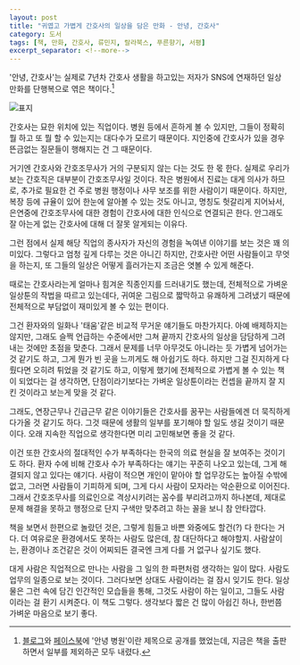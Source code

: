 ```yaml
---
layout: post
title: "귀엽고 가볍게 간호사의 일상을 담은 만화 - 안녕, 간호사"
category: 도서
tags: [책, 만화, 간호사, 류민지, 랄라북스, 푸른향기, 서평]
excerpt_separator: <!--more-->
---
```


'안녕, 간호사'는
실제로 7년차 간호사 생활을 하고있는 저자가
SNS에 연재하던 일상 만화를 단행복으로 엮은 책이다.<!--more-->[^1]

[^1]: [블로그](https://blog.naver.com/lilibet_)와 [페이스북](https://www.facebook.com/noteofnursing/)에 '안녕 병원'이란 제목으로 공개를 했었는데, 지금은 책을 출판하면서 일부를 제외하곤 모두 내렸다.

![표지](https://lh3.googleusercontent.com/qHv-TgU970AACvxslRJL00DnVJOAJgNThlnuUEZb8EyLfEMg2hDd6cWpzF-Y4xGK-p-y6UwStWBzpA)

간호사는 묘한 위치에 있는 직업이다.
병원 등에서 흔하게 볼 수 있지만,
그들이 정확히 뭘 하고 또 뭘 할 수 있는지는 대다수가 모르기 때문이다.
지인중에 간호사가 있을 경우 뜬금없는 질문들이 행해지는 건 그 때문이다.

거기엔 간호사와 간호조무사가 거의 구분되지 않는 다는 것도 한 몫 한다.
실제로 우리가 보는 간호직은 대부분이 간호조무사일 것이다.
작은 병원에서 진료는 대게 의사가 하므로, 추가로 필요한 건 주로 병원 행정이나 사무 보조를 위한 사람이기 때문이다.
하지만, 복장 등에 규율이 있어 한눈에 알아볼 수 있는 것도 아니고,
명칭도 헛갈리게 지어놔서,
은연중에 간호조무사에 대한 경험이 간호사에 대한 인식으로 연결되곤 한다.
안그래도 잘 아는게 없는 간호사에 대해 더 잘못 알게되는 이유다.

그런 점에서 실제 해당 직업의 종사자가 자신의 경험을 녹여낸 이야기를 보는 것은 꽤 의미있다.
그렇다고 엄청 깊게 다루는 것은 아니긴 하지만,
간호사란 어떤 사람들이고 무엇을 하는지,
또 그들의 일상은 어떻게 흘러가는지 조금은 엿볼 수 있게 해준다.

때로는 간호사라는게 얼마나 힘겨운 직종인지를 드러내기도 했는데,
전체적으로 가벼운 일상툰의 작법을 따르고 있는데다,
귀여운 그림으로 짧막하고 유쾌하게 그려냈기 때문에
전체적으로 부담없이 재미있게 볼 수 있는 편이다.

그건 환자와의 일화나 '태움'같은 비교적 무거운 얘기들도 마찬가지다.
아예 배제하지는 않지만, 그래도 슬쩍 언급하는 수준에서만 그쳐
끝까지 간호사의 일상을 담담하게 그려내는 것에만 초점을 맞춘다.
그래서 문제를 너무 아무것도 아니라는 듯 가볍게 넘어가는 것 같기도 하고,
그게 뭔가 빈 곳을 느끼게도 해 아쉽기도 하다.
하지만 그걸 진지하게 다뤘다면 오히려 튀었을 것 같기도 하고,
이렇게 했기에 전체적으로 가볍게 볼 수 있는 책이 되었다는 걸 생각하면,
단점이라기보다는 가벼운 일상툰이라는 컨셉을 끝까지 잘 지킨 것이라고 보는게 맞을 것 같다.

그래도, 연장근무나 긴급근무 같은 이야기들은 간호사를 꿈꾸는 사람들에겐 더 묵직하게 다가올 것 같기도 하다.
그것 때문에 생활의 일부를 포기해야 할 일도 생길 것이기 때문이다.
오래 지속한 직업으로 생각한다면 미리 고민해보면 좋을 것 같다.

이건 또한 간호사의 절대적인 수가 부족하다는 한국의 의료 현실을 잘 보여주는 것이기도 하다.
환자 수에 비해 간호사 수가 부족하다는 얘기는 꾸준히 나오고 있는데,
그게 해결되지 않고 있다는 얘기다.
사람이 적으면 개인이 맡아야 할 업무강도는 높아질 수밖에 없고,
그러면 사람들이 기피하게 되며,
그게 다시 사람이 모자라는 악순환으로 이어진다.
그래서 간호조무사를 의료인으로 격상시키려는 꼼수를 부리려고까지 하나본데,
제대로 문제 해결을 못하고 행정으로 단지 구색만 맞추려고 하는 꼴을 보니 참 안타깝다.

책을 보면서 한편으로 놀랐던 것은,
그렇게 힘들고 바쁜 와중에도 할건(?) 다 한다는 거다.
더 여유로운 환경에서도 못하는 사람도 많은데, 참 대단하다고 해야할지.
사람살이는, 환경이나 조건같은 것이 어찌되든 결국엔 크게 다를 거 없구나 싶기도 했다.

대게 사람은 직업적으로 만나는 사람을 그 일의 한 파편처럼 생각하는 일이 많다.
사람도 업무의 일종으로 보는 것이다.
그러다보면 상대도 사람이라는 걸 잠시 잊기도 한다.
일상물은 그런 속에 담긴 인간적인 모습들을 통해,
그것도 사람이 하는 일이고, 그들도 사람이라는 걸 환기 시켜준다.
이 책도 그렇다.
생각보다 짧은 건 많이 아쉽긴 하나,
한번쯤 가벼운 마음으로 보기 좋다.

